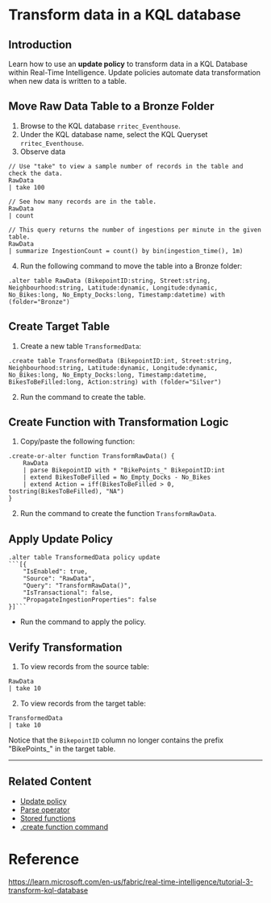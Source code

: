 # Transform data in a KQL database

## Introduction
Learn how to use an **update policy** to transform data in a KQL Database within Real-Time Intelligence. Update policies automate data transformation when new data is written to a table.

## Move Raw Data Table to a Bronze Folder
1. Browse to the KQL database `rritec_Eventhouse`.
2. Under the KQL database name, select the KQL Queryset `rritec_Eventhouse`.
3. Observe data
```kusto
// Use "take" to view a sample number of records in the table and check the data.
RawData
| take 100

// See how many records are in the table.
RawData
| count

// This query returns the number of ingestions per minute in the given table.
RawData
| summarize IngestionCount = count() by bin(ingestion_time(), 1m)
```
4. Run the following command to move the table into a Bronze folder:

```kusto
.alter table RawData (BikepointID:string, Street:string, Neighbourhood:string, Latitude:dynamic, Longitude:dynamic, No_Bikes:long, No_Empty_Docks:long, Timestamp:datetime) with (folder="Bronze")
```

## Create Target Table
1. Create a new table `TransformedData`:

```kusto
.create table TransformedData (BikepointID:int, Street:string, Neighbourhood:string, Latitude:dynamic, Longitude:dynamic, No_Bikes:long, No_Empty_Docks:long, Timestamp:datetime, BikesToBeFilled:long, Action:string) with (folder="Silver")
```

2. Run the command to create the table.

## Create Function with Transformation Logic
 1. Copy/paste the following function:

```kusto
.create-or-alter function TransformRawData() {
    RawData
    | parse BikepointID with * "BikePoints_" BikepointID:int
    | extend BikesToBeFilled = No_Empty_Docks - No_Bikes
    | extend Action = iff(BikesToBeFilled > 0, tostring(BikesToBeFilled), "NA")
}
```

2. Run the command to create the function `TransformRawData`.

## Apply Update Policy

```kusto
.alter table TransformedData policy update
```[{
    "IsEnabled": true,
    "Source": "RawData",
    "Query": "TransformRawData()",
    "IsTransactional": false,
    "PropagateIngestionProperties": false
}]```
```

- Run the command to apply the policy.

## Verify Transformation
1. To view records from the source table:

```kusto
RawData
| take 10
```

2. To view records from the target table:

```kusto
TransformedData
| take 10
```

Notice that the `BikepointID` column no longer contains the prefix "BikePoints_" in the target table.

---

## Related Content
- [Update policy](https://learn.microsoft.com/en-us/azure/data-explorer/kusto/management/updatepolicy)
- [Parse operator](https://learn.microsoft.com/en-us/azure/data-explorer/kusto/query/parseoperator)
- [Stored functions](https://learn.microsoft.com/en-us/azure/data-explorer/kusto/query/functions/user-defined-functions)
- [.create function command](https://learn.microsoft.com/en-us/azure/data-explorer/kusto/management/functions)

# Reference
https://learn.microsoft.com/en-us/fabric/real-time-intelligence/tutorial-3-transform-kql-database
